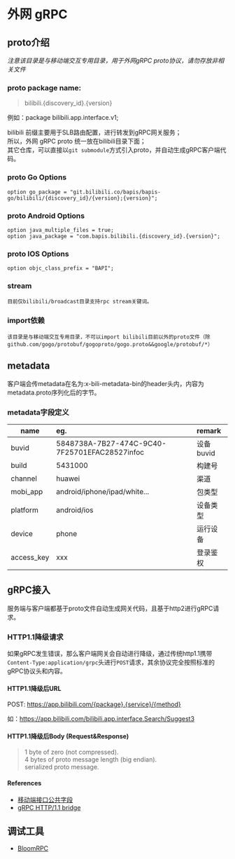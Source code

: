 # 外网 gRPC

## proto介绍

*注意该目录是与移动端交互专用目录，用于外网gRPC proto协议，请勿存放非相关文件*

### proto package name:
> bilibili.{discovery_id}.{version}

例如：package bilibili.app.interface.v1;

bilibili 前缀主要用于SLB路由配置，进行转发到gRPC网关服务；  
所以，外网 gRPC proto 统一放在bilibili目录下面；  
其它仓库，可以直接以`git submodule`方式引入proto，并自动生成gRPC客户端代码。  

### proto Go Options

```
option go_package = "git.bilibili.co/bapis/bapis-go/bilibili/{discovery_id}/{version};{version}";
```

### proto Android Options

```
option java_multiple_files = true;
option java_package = "com.bapis.bilibili.{discovery_id}.{version}";
```

### proto IOS Options

```
option objc_class_prefix = "BAPI";
```

### stream

```
目前仅bilibili/broadcast目录支持rpc stream关键词。
```

### import依赖

```
该目录是与移动端交互专用目录，不可以import bilibili目前以外的proto文件（除github.com/gogo/protobuf/gogoproto/gogo.proto&&google/protobuf/*）
```

## metadata

客户端会传metadata在名为:x-bili-metadata-bin的header头内，内容为metadata.proto序列化后的字节。

### metadata字段定义

| name       | eg.                                           | remark    |
| ---------- | :-------------------------------------------- | :-------- |
| buvid      | 5848738A-7B27-474C-9C40-7F25701EFAC28527infoc | 设备buvid |
| build      | 5431000                                       | 构建号    |
| channel    | huawei                                        | 渠道      |
| mobi_app   | android/iphone/ipad/white...                  | 包类型    |
| platform   | android/ios                                   | 设备类型  |
| device     | phone                                         | 运行设备  |
| access_key | xxx                                           | 登录鉴权  |

## gRPC接入

服务端与客户端都基于proto文件自动生成网关代码，且基于http2进行gRPC请求。

### HTTP1.1降级请求

如果gRPC发生错误，那么客户端网关会自动进行降级，通过传统http1.1携带`Content-Type:application/grpc`头进行`POST`请求，其余协议完全按照标准的gRPC协议头和内容。

#### HTTP1.1降级后URL
POST: https://app.bilibili.com/{package}.{service}/{method}

如：https://app.bilibili.com/bilibili.app.interface.Search/Suggest3

#### HTTP1.1降级后Body (Request&Response)

> 1 byte of zero (not compressed).  
> 4 bytes of proto message length (big endian).  
> serialized proto message.  

#### References
* [移动端接口公共字段](https://info.bilibili.co/pages/viewpage.action?pageId=42503102)
* [gRPC HTTP/1.1 bridge](https://www.envoyproxy.io/docs/envoy/latest/configuration/http_filters/grpc_http1_bridge_filter)

## 调试工具
* [BloomRPC](https://github.com/uw-labs/bloomrpc)
